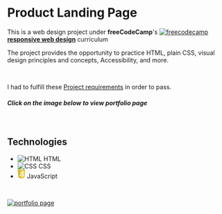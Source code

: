 # Product Landing Page

This is a web design project under **freeCodeCamp**'s
[<img src='https://github.com/dewslyse/personal-portfolio-webpage/blob/main/freeCodeCampLogo.svg' alt='freecodecamp' height='20'>](https://www.freecodecamp.org/)
[**responsive web design**](https://www.freecodecamp.org/learn/responsive-web-design/) curriculum

The project provides the opportunity to practice HTML, plain CSS, visual design principles and concepts, Accessibility, and more.

<br>

I had to fulfill these [Project requirements](https://www.freecodecamp.org/learn/responsive-web-design/responsive-web-design-projects/build-a-product-landing-page) in order to pass.

##### Click on the image below to view portfolio page

<br>

## Technologies
* <img src='https://www.flaticon.com/svg/vstatic/svg/1216/1216733.svg?token=exp=1616001194~hmac=7c009330d0ad48bad63d71be0903062a' alt='HTML' height='20'> HTML
* <img src='https://www.flaticon.com/svg/vstatic/svg/732/732190.svg?token=exp=1616001992~hmac=6e1a0f871e685ce3ba0cc58e3ce7ea1d' alt='CSS' height='20'> CSS 
* <img src='javascript.svg' alt='JavaScript' height='20'> JavaScript

<br>

[<img src="https://github.com/dewslyse/personal-portfolio-webpage/blob/main/product-page.jpg" alt="portfolio page">](https://codepen.io/dewslyse/full/NWbpYaX)
